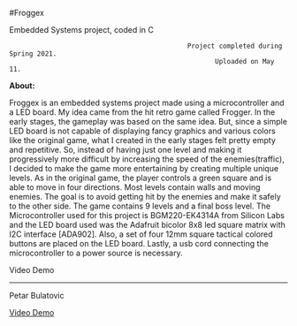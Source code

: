 #Froggex

Embedded Systems project, coded in C



                                                 Project completed during Spring 2021.
                                                        Uploaded on May 11.



**About:**

Froggex is an embedded systems project made using a microcontroller and a LED board. My idea came from the hit retro game called Frogger. In the early stages, the gameplay was based on the same idea. But, since a simple LED board is not capable of displaying fancy graphics and various colors like the original game, what I created in the early stages felt pretty empty and repetitive. So, instead of having just one level and making it progressively more difficult by increasing the speed of the enemies(traffic), I decided to make the game more entertaining by creating multiple unique levels. As in the original game, the player controls a green square and is able to move in four directions. Most levels contain walls and moving enemies. The goal is to avoid getting hit by the enemies and make it safely to the other side. The game contains 9 levels and a final boss level. The Microcontroller used for this project is BGM220-EK4314A from Silicon Labs and the LED board used was the Adafruit bicolor 8x8 led square matrix with I2C interface [ADA902]. Also, a set of four 12mm square tactical colored buttons are placed on the LED board. Lastly, a usb cord connecting the microcontroller to a power source is necessary.

Video Demo

-----------------------------
Petar Bulatovic

[Video Demo](https://youtu.be/S1C8neA0UPM)</br>



